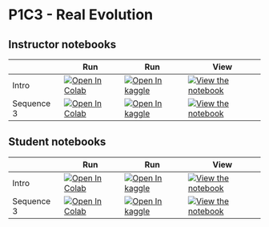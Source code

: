 # P1C3 - Real Evolution

## Instructor notebooks

|   | Run | Run | View |
| - | --- | --- | ---- |
| Intro | [![Open In Colab](https://colab.research.google.com/assets/colab-badge.svg)](https://colab.research.google.com/github/dcownden/PerennialProblemsOfLifeWithABrain/blob/main/sequences/P1C3_RealEvolution/P1C3_Intro.ipynb) | [![Open In kaggle](https://kaggle.com/static/images/open-in-kaggle.svg)](https://kaggle.com/kernels/welcome?src=https://raw.githubusercontent.com/dcownden/PerennialProblemsOfLifeWithABrain/main/sequences/P1C3_RealEvolution/P1C3_Intro.ipynb) | [![View the notebook](https://img.shields.io/badge/render-nbviewer-orange.svg)](https://nbviewer.jupyter.org/github/dcownden/PerennialProblemsOfLifeWithABrain/blob/main/sequences/P1C3_RealEvolution/P1C3_Intro.ipynb?flush_cache=true) |
| Sequence 3 | [![Open In Colab](https://colab.research.google.com/assets/colab-badge.svg)](https://colab.research.google.com/github/dcownden/PerennialProblemsOfLifeWithABrain/blob/main/sequences/P1C3_RealEvolution/instructor/P1C3_Sequence3.ipynb) | [![Open In kaggle](https://kaggle.com/static/images/open-in-kaggle.svg)](https://kaggle.com/kernels/welcome?src=https://raw.githubusercontent.com/dcownden/PerennialProblemsOfLifeWithABrain/main/sequences/P1C3_RealEvolution/instructor/P1C3_Sequence3.ipynb) | [![View the notebook](https://img.shields.io/badge/render-nbviewer-orange.svg)](https://nbviewer.jupyter.org/github/dcownden/PerennialProblemsOfLifeWithABrain/blob/main/sequences/P1C3_RealEvolution/instructor/P1C3_Sequence3.ipynb?flush_cache=true) |


## Student notebooks

|   | Run | Run | View |
| - | --- | --- | ---- |
| Intro | [![Open In Colab](https://colab.research.google.com/assets/colab-badge.svg)](https://colab.research.google.com/github/dcownden/PerennialProblemsOfLifeWithABrain/blob/main/sequences/P1C3_RealEvolution/P1C3_Intro.ipynb) | [![Open In kaggle](https://kaggle.com/static/images/open-in-kaggle.svg)](https://kaggle.com/kernels/welcome?src=https://raw.githubusercontent.com/dcownden/PerennialProblemsOfLifeWithABrain/main/sequences/P1C3_RealEvolution/P1C3_Intro.ipynb) | [![View the notebook](https://img.shields.io/badge/render-nbviewer-orange.svg)](https://nbviewer.jupyter.org/github/dcownden/PerennialProblemsOfLifeWithABrain/blob/main/sequences/P1C3_RealEvolution/P1C3_Intro.ipynb?flush_cache=true) |
| Sequence 3 | [![Open In Colab](https://colab.research.google.com/assets/colab-badge.svg)](https://colab.research.google.com/github/dcownden/PerennialProblemsOfLifeWithABrain/blob/main/sequences/P1C3_RealEvolution/student/P1C3_Sequence3.ipynb) | [![Open In kaggle](https://kaggle.com/static/images/open-in-kaggle.svg)](https://kaggle.com/kernels/welcome?src=https://raw.githubusercontent.com/dcownden/PerennialProblemsOfLifeWithABrain/main/sequences/P1C3_RealEvolution/student/P1C3_Sequence3.ipynb) | [![View the notebook](https://img.shields.io/badge/render-nbviewer-orange.svg)](https://nbviewer.jupyter.org/github/dcownden/PerennialProblemsOfLifeWithABrain/blob/main/sequences/P1C3_RealEvolution/student/P1C3_Sequence3.ipynb?flush_cache=true) |

